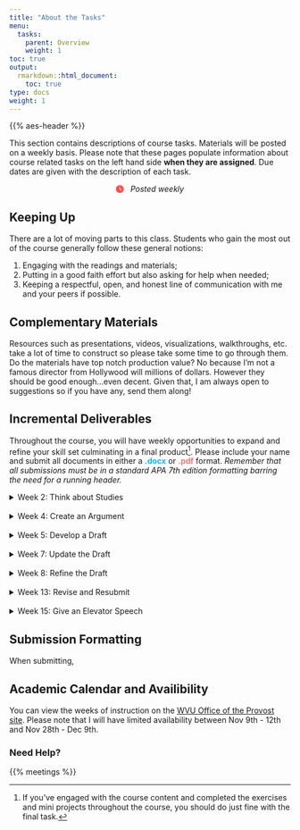 ```yaml
---
title: "About the Tasks"
menu:
  tasks:
    parent: Overview
    weight: 1
toc: true
output:
  rmarkdown::html_document:
    toc: true
type: docs
weight: 1
---
```


{{% aes-header %}}

This section contains descriptions of course tasks. Materials will be posted on a weekly basis. Please note that these pages populate information about course related tasks on the left hand side **when they are assigned**. Due dates are given with the description of each task.

<center>
<svg aria-hidden="true" role="img" viewBox="0 0 512 512" style="height:1em;width:1em;vertical-align:-0.125em;margin-left:auto;margin-right:auto;font-size:inherit;fill:#ff4e50;overflow:visible;position:relative;"><path d="M256 512C114.6 512 0 397.4 0 256C0 114.6 114.6 0 256 0C397.4 0 512 114.6 512 256C512 397.4 397.4 512 256 512zM232 256C232 264 236 271.5 242.7 275.1L338.7 339.1C349.7 347.3 364.6 344.3 371.1 333.3C379.3 322.3 376.3 307.4 365.3 300L280 243.2V120C280 106.7 269.3 96 255.1 96C242.7 96 231.1 106.7 231.1 120L232 256z"/></svg> &nbsp <i>Posted weekly</i>
</center>

## Keeping Up

There are a lot of moving parts to this class. Students who gain the most out of the course generally follow these general notions:

1.  Engaging with the readings and materials;
2.  Putting in a good faith effort but also asking for help when needed;
3.  Keeping a respectful, open, and honest line of communication with me and your peers if possible.

## Complementary Materials

Resources such as presentations, videos, visualizations, walkthroughs, etc. take a lot of time to construct so please take some time to go through them. Do the materials have top notch production value? No because I’m not a famous director from Hollywood will millions of dollars. However they should be good enough…even decent. Given that, I am always open to suggestions so if you have any, send them along!

## Incremental Deliverables

Throughout the course, you will have weekly opportunities to expand and refine your skill set culminating in a final product[^1]. Please include your name and submit all documents in either a <span style="color:#12b8ff;font-weight: bold;">.docx</span> or <span style="color:#f47a7b;font-weight: bold;">.pdf</span> format. *Remember that all submissions must be in a standard APA 7th edition formatting barring the need for a running header.*

<div id="anchorwk2">

<details>
<summary>
Week 2: Think about Studies
</summary>
<br>
<p>
Provide a table with columns defining at least three research and/or evaluation question or sets of research questions assessing a single concept as well how you could address the problems using quantitative or qualitative approaches or both.
<br>
<br>
<i>Note: Please consider the quantitative or qualitative approaches as separate studies that have no interaction with one another.</i>
</p>
</details>

</div>

<br>

<div id="anchorwk4">

<details>
<summary>
Week 4: Create an Argument
</summary>
<br>
<p>
Select one of the questions from your table that you think would be appropriate for mixed methodological research and/or evaluation. Create a logical justification for your idea within 300-500 words.
</p>
</details>

</div>

<br>

<div id="anchorwk6">

<details>
<summary>
Week 5: Develop a Draft
</summary>
<br>
<p>
Based on feedback, amend and add to your argument by outlining a likely design and explicitly detailing the mixing process within 750-1000 words.
</p>
</details>

</div>

<br>

<div id="anchorwk8">

<details>
<summary>
Week 7: Update the Draft
</summary>
<br>
<p>
Based on feedback, amend and add to your argument by creating a visual of the design detailing the mixing process and adding/expanding on the detailed explanation of individual and mixed analyses within 1500-1750 words.
</p>
</details>

</div>

<br>

<div id="anchorwk8">

<details>
<summary>
Week 8: Refine the Draft
</summary>
<br>
<p>
Based on feedback, amend any needed changes and resubmit for a quick assessment.
</p>
</details>

</div>

<br>

<div id="anchorwk13">

<details>
<summary>
Week 13: Revise and Resubmit
</summary>
<br>
<p>
Finalize your paper between 1500 - 2000 words and create a one page infographic summarizing your intended study to accompany teh submission.
</p>
</details>

</div>

<br>

<div id="anchorwk15">

<details>
<summary>
Week 15: Give an Elevator Speech
</summary>
<br>
<p>
After reviewing feedback and making any needed corrections, create a short one minute summary describing the research or evaluation question(s), sampling frame, design, methodology, and intended analyses.
</p>
</details>

</div>

## Submission Formatting

When submitting,

## Academic Calendar and Availibility

You can view the weeks of instruction on the [WVU Office of the Provost site](https://provost.wvu.edu/academic-calendar/weeks-of-instruction). Please note that I will have limited availability between Nov 9th - 12th and Nov 28th - Dec 9th.

### Need Help?

{{% meetings %}}

[^1]: If you’ve engaged with the course content and completed the exercises and mini projects throughout the course, you should do just fine with the final task.

